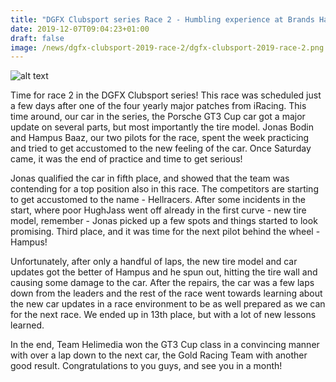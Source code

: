 ```yaml
---
title: "DGFX Clubsport series Race 2 - Humbling experience at Brands Hatch"
date: 2019-12-07T09:04:23+01:00
draft: false
image: /news/dgfx-clubsport-2019-race-2/dgfx-clubsport-2019-race-2.png
---
```

![alt text](/news/dgfx-clubsport-2019-race-2/dgfx-clubsport-2019-race-2.png)

Time for race 2 in the DGFX Clubsport series! This race was scheduled just a few days after one of the four yearly major patches from iRacing. This time around, our car in the series, the Porsche GT3 Cup car got a major update on several parts, but most importantly the tire model. Jonas Bodin and Hampus Baaz, our two pilots for the race, spent the week practicing and tried to get accustomed to the new feeling of the car. Once Saturday came, it was the end of practice and time to get serious!

Jonas qualified the car in fifth place, and showed that the team was contending for a top position also in this race. The competitors are starting to get accustomed to the name - Hellracers. After some incidents in the start, where poor HughJass went off already in the first curve - new tire model, remember - Jonas picked up a few spots and things started to look promising. Third place, and it was time for the next pilot behind the wheel - Hampus! 

Unfortunately, after only a handful of laps, the new tire model and car updates got the better of Hampus and he spun out, hitting the tire wall and causing some damage to the car. After the repairs, the car was a few laps down from the leaders and the rest of the race went towards learning about the new car updates in a race environment to be as well prepared as we can for the next race. We ended up in 13th place, but with a lot of new lessons learned.

In the end, Team Helimedia won the GT3 Cup class in a convincing manner with over a lap down to the next car, the Gold Racing Team with another good result. Congratulations to you guys, and see you in a month!


